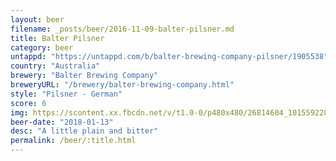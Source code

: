 ```yaml
---
layout: beer
filename: _posts/beer/2016-11-09-balter-pilsner.md
title: Balter Pilsner
category: beer
untappd: "https://untappd.com/b/balter-brewing-company-pilsner/1905538"
country: "Australia"
brewery: "Balter Brewing Company"
breweryURL: "/brewery/balter-brewing-company.html"
style: "Pilsner - German"
score: 6
img: https://scontent.xx.fbcdn.net/v/t1.0-0/p480x480/26814604_10155922802943745_7590879348130754179_n.jpg?oh=981246a7638914912b5e6d2fa3149798&oe=5B328DDB
beer-date: "2018-01-13"
desc: "A little plain and bitter"
permalink: /beer/:title.html
---
```

